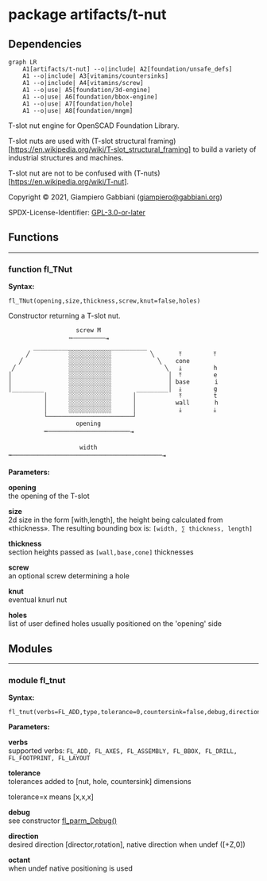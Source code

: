 # package artifacts/t-nut

## Dependencies

```mermaid
graph LR
    A1[artifacts/t-nut] --o|include| A2[foundation/unsafe_defs]
    A1 --o|include| A3[vitamins/countersinks]
    A1 --o|include| A4[vitamins/screw]
    A1 --o|use| A5[foundation/3d-engine]
    A1 --o|use| A6[foundation/bbox-engine]
    A1 --o|use| A7[foundation/hole]
    A1 --o|use| A8[foundation/mngm]
```

T-slot nut engine for OpenSCAD Foundation Library.

T-slot nuts are used with
(T-slot structural framing)[https://en.wikipedia.org/wiki/T-slot_structural_framing]
to build a variety of industrial structures and machines.

T-slot nut are not to be confused with (T-nuts)[https://en.wikipedia.org/wiki/T-nut].

Copyright © 2021, Giampiero Gabbiani (giampiero@gabbiani.org)

SPDX-License-Identifier: [GPL-3.0-or-later](https://spdx.org/licenses/GPL-3.0-or-later.html)


## Functions

---

### function fl_TNut

__Syntax:__

```text
fl_TNut(opening,size,thickness,screw,knut=false,holes)
```

Constructor returning a T-slot nut.

                       screw M
                     ⭰─────────⇥
           ________________________________
         ╱           ░░░░░░░░░░░░           ╲       ⤒         ⤒
       ╱             ░░░░░░░░░░░░             ╲    cone
     ╱               ░░░░░░░░░░░░               ╲   ⤓         h
    │                ░░░░░░░░░░░░                │  ⤒         e
    │                ░░░░░░░░░░░░                │ base       i
    │_________       ░░░░░░░░░░░░       _________│  ⤓         g
              │      ░░░░░░░░░░░░      │            ⤒         t
              │      ░░░░░░░░░░░░      │           wall       h
              │      ░░░░░░░░░░░░      │            ⤓         ⤓
              └────────────────────────┘
                       opening
              ⭰───────────────────────⇥

                        width
    ⭰──────────────────────────────────────────⇥



__Parameters:__

__opening__  
the opening of the T-slot

__size__  
2d size in the form [with,length], the height being calculated from «thickness».
The resulting bounding box is: `[width, ∑ thickness, length]`


__thickness__  
section heights passed as `[wall,base,cone]` thicknesses


__screw__  
an optional screw determining a hole

__knut__  
eventual knurl nut

__holes__  
list of user defined holes usually positioned on the 'opening' side


## Modules

---

### module fl_tnut

__Syntax:__

    fl_tnut(verbs=FL_ADD,type,tolerance=0,countersink=false,debug,direction,octant)

__Parameters:__

__verbs__  
supported verbs: `FL_ADD, FL_AXES, FL_ASSEMBLY, FL_BBOX, FL_DRILL, FL_FOOTPRINT, FL_LAYOUT`

__tolerance__  
tolerances added to [nut, hole, countersink] dimensions

tolerance=x means [x,x,x]


__debug__  
see constructor [fl_parm_Debug()](../foundation/base_parameters.md#function-fl_parm_debug)

__direction__  
desired direction [director,rotation], native direction when undef ([+Z,0])

__octant__  
when undef native positioning is used


